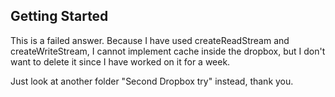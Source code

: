 ## Getting Started

This is a failed answer. Because I have used createReadStream and createWriteStream, I cannot implement cache inside the dropbox, but I don't want to delete it since I have worked on it for a week.

Just look at another folder "Second Dropbox try" instead, thank you.